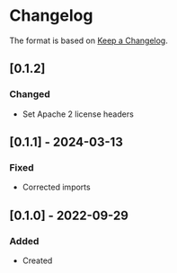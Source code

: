# Changelog
The format is based on [Keep a Changelog](https://keepachangelog.com/en/1.0.0/).

## [0.1.2]
### Changed
- Set Apache 2 license headers

## [0.1.1] - 2024-03-13
### Fixed
- Corrected imports

## [0.1.0] - 2022-09-29
### Added
- Created
